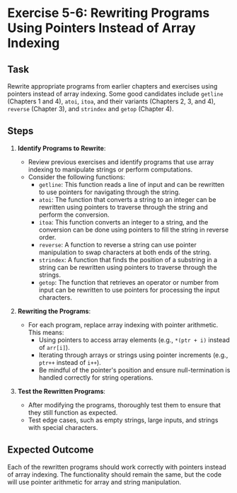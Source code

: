 
# Exercise 5-6: Rewriting Programs Using Pointers Instead of Array Indexing

## Task
Rewrite appropriate programs from earlier chapters and exercises using pointers instead of array indexing. Some good candidates include `getline` (Chapters 1 and 4), `atoi`, `itoa`, and their variants (Chapters 2, 3, and 4), `reverse` (Chapter 3), and `strindex` and `getop` (Chapter 4).

## Steps
1. **Identify Programs to Rewrite**:
   - Review previous exercises and identify programs that use array indexing to manipulate strings or perform computations.
   - Consider the following functions:
     - `getline`: This function reads a line of input and can be rewritten to use pointers for navigating through the string.
     - `atoi`: The function that converts a string to an integer can be rewritten using pointers to traverse through the string and perform the conversion.
     - `itoa`: This function converts an integer to a string, and the conversion can be done using pointers to fill the string in reverse order.
     - `reverse`: A function to reverse a string can use pointer manipulation to swap characters at both ends of the string.
     - `strindex`: A function that finds the position of a substring in a string can be rewritten using pointers to traverse through the strings.
     - `getop`: The function that retrieves an operator or number from input can be rewritten to use pointers for processing the input characters.

2. **Rewriting the Programs**:
   - For each program, replace array indexing with pointer arithmetic. This means:
     - Using pointers to access array elements (e.g., `*(ptr + i)` instead of `arr[i]`).
     - Iterating through arrays or strings using pointer increments (e.g., `ptr++` instead of `i++`).
     - Be mindful of the pointer's position and ensure null-termination is handled correctly for string operations.
   
3. **Test the Rewritten Programs**:
   - After modifying the programs, thoroughly test them to ensure that they still function as expected.
   - Test edge cases, such as empty strings, large inputs, and strings with special characters.
   
## Expected Outcome
Each of the rewritten programs should work correctly with pointers instead of array indexing. The functionality should remain the same, but the code will use pointer arithmetic for array and string manipulation.
